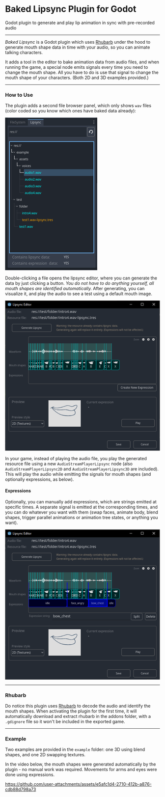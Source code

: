# Baked Lipsync Plugin for Godot
Godot plugin to generate and play lip animation in sync with pre-recorded audio

----

_Baked Lipsync_ is a Godot plugin which uses [Rhubarb](https://github.com/DanielSWolf/rhubarb-lip-sync) under the hood to generate mouth shape data in time with your audio, so you can animate talking characters. 

It adds a tool in the editor to bake animation data from audio files, and when running the game, a special node emits signals every time you need to change the mouth shape. All you have to do is use that signal to change the mouth shape of your characters. (Both 2D and 3D examples provided.)

----

### How to Use

The plugin adds a second file browser panel, which only shows `wav` files (color coded so you know which ones have baked data already):

![](addons/baked_lipsync/images/docs/lipsync_panel.png)

Double-clicking a file opens the lipsync editor, where you can generate the data by just clicking a button. _You do not have to do anything yourself, all mouth shapes are identified automatically._ After generating, you can visualize it, and play the audio to see a test using a default mouth image.

![](addons/baked_lipsync/images/docs/editor_panel1.png)


In your game, instead of playing the audio file, you play the generated resource file using a new `AudioStreamPlayerLipsync` node (also `AudioStreamPlayerLipsync2D` and `AudioStreamPlayerLipsync3D` are included). This will play the audio while emitting the signals for mouth shapes (and optionally expressions, as below).

#### Expressions

Optionally, you can manually add expressions, which are strings emitted at specific times. A separate signal is emitted at the corresponding times, and you can do whatever you want with them (swap faces, animate body, blend shapes, trigger parallel animations or animation tree states, or anything you want).

![](addons/baked_lipsync/images/docs/editor_panel2.png)

----

### Rhubarb

Do notice this plugin uses [Rhubarb](https://github.com/DanielSWolf/rhubarb-lip-sync) to decode the audio and identify the mouth shapes. When activating the plugin for the first time, it will automatically download and extract rhubarb in the addons folder, with a `.gdignore` file so it won't be included in the exported game.

----

### Example

Two examples are provided in the `example` folder: one 3D using blend shapes, and one 2D swapping textures.

In the video below, the mouth shapes were generated automatically by the plugin - no manual work was required. Movements for arms and eyes were done using expressions.

https://github.com/user-attachments/assets/e5afc1d4-2710-412b-a876-cdb88d798a73

